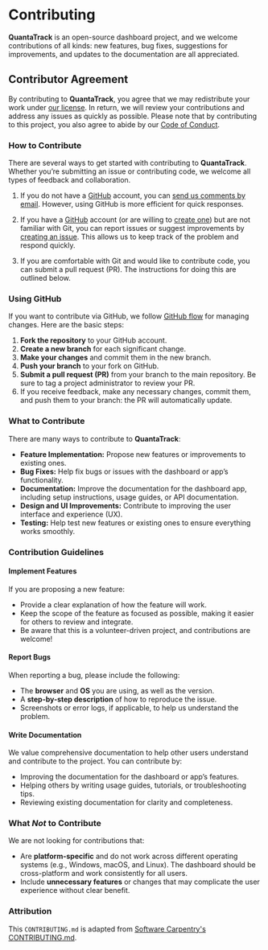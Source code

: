 # Contributing

**QuantaTrack** is an open-source dashboard project, and we welcome contributions of all kinds: 
new features, bug fixes, suggestions for improvements, and updates to the documentation are all appreciated.

## Contributor Agreement

By contributing to **QuantaTrack**, you agree that we may redistribute your work under [our license](./LICENSE). 
In return, we will review your contributions and address any issues as quickly as possible. 
Please note that by contributing to this project, you also agree to abide by our [Code of Conduct](./CODE_OF_CONDUCT.md).

### How to Contribute

There are several ways to get started with contributing to **QuantaTrack**. 
Whether you’re submitting an issue or contributing code, we welcome all types of feedback and collaboration.

1. If you do not have a [GitHub][github] account, you can [send us comments by email][contact]. 
However, using GitHub is more efficient for quick responses.

2. If you have a [GitHub][github] account (or are willing to [create one][github-join]) but are not familiar with Git, 
you can report issues or suggest improvements by [creating an issue][new-issues]. 
This allows us to keep track of the problem and respond quickly.

3. If you are comfortable with Git and would like to contribute code, you can submit a pull request (PR). 
The instructions for doing this are outlined below.

### Using GitHub

If you want to contribute via GitHub, we follow [GitHub flow][github-flow] for managing changes. Here are the basic steps:

1. **Fork the repository** to your GitHub account.
2. **Create a new branch** for each significant change.
3. **Make your changes** and commit them in the new branch.
4. **Push your branch** to your fork on GitHub.
5. **Submit a pull request (PR)** from your branch to the main repository. Be sure to tag a project administrator to review your PR.
6. If you receive feedback, make any necessary changes, commit them, and push them to your branch: the PR will automatically update.

### What to Contribute

There are many ways to contribute to **QuantaTrack**:

- **Feature Implementation:** Propose new features or improvements to existing ones.
- **Bug Fixes:** Help fix bugs or issues with the dashboard or app’s functionality.
- **Documentation:** Improve the documentation for the dashboard app, including setup instructions, usage guides, or API documentation.
- **Design and UI Improvements:** Contribute to improving the user interface and experience (UX).
- **Testing:** Help test new features or existing ones to ensure everything works smoothly.

### Contribution Guidelines

#### Implement Features

If you are proposing a new feature:

- Provide a clear explanation of how the feature will work.
- Keep the scope of the feature as focused as possible, making it easier for others to review and integrate.
- Be aware that this is a volunteer-driven project, and contributions are welcome!

#### Report Bugs

When reporting a bug, please include the following:

- The **browser** and **OS** you are using, as well as the version.
- A **step-by-step description** of how to reproduce the issue.
- Screenshots or error logs, if applicable, to help us understand the problem.

#### Write Documentation

We value comprehensive documentation to help other users understand and contribute to the project. You can contribute by:

- Improving the documentation for the dashboard or app’s features.
- Helping others by writing usage guides, tutorials, or troubleshooting tips.
- Reviewing existing documentation for clarity and completeness.

### What *Not* to Contribute

We are not looking for contributions that:

- Are **platform-specific** and do not work across different operating systems (e.g., Windows, macOS, and Linux). 
The dashboard should be cross-platform and work consistently for all users.
- Include **unnecessary features** or changes that may complicate the user experience without clear benefit.

### Attribution

This `CONTRIBUTING.md` is adapted from [Software Carpentry's CONTRIBUTING.md][attribution].

[attribution]: https://github.com/swcarpentry/r-novice-inflammation/blob/main/CONTRIBUTING.md
[contact]: mailto:your-email@example.com
[github]: https://github.com
[github-flow]: https://guides.github.com/introduction/flow/
[github-join]: https://github.com/join
[how-contribute]: https://egghead.io/courses/how-to-contribute-to-an-open-source-project-on-github
[new-issues]: https://docs.github.com/en/issues/tracking-your-work-with-issues/using-issues/creating-an-issue
[pull-request]: https://help.github.com/en/articles/creating-a-pull-request
[repo]: https://github.com/UBC-MDS/DSCI-532_2025_3_QuantaTrack
